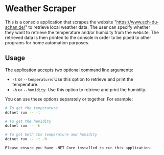 # Weather Scraper

This is a console application that scrapes the website "https://www.ach-du-schan.de/" to retrieve local weather data. The user can specify whether they want to retrieve the temperature and/or humidity from the website. The retrieved data is then printed to the console in order to be piped to other programs for home automation purposes.

## Usage

The application accepts two optional command line arguments:

- `-t` or `--temperature`: Use this option to retrieve and print the temperature.
- `-h` or `--humidity`: Use this option to retrieve and print the humidity.

You can use these options separately or together. For example:

```bash
# To get the temperature
dotnet run -- -t

# To get the humidity
dotnet run -- -h

# To get both the temperature and humidity
dotnet run -- -t -h

Please ensure you have .NET Core installed to run this application.
```